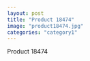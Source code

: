 ```yaml
---
layout: post
title: "Product 18474"
image: "product18474.jpg"
categories: "category1"
---
```

Product 18474

